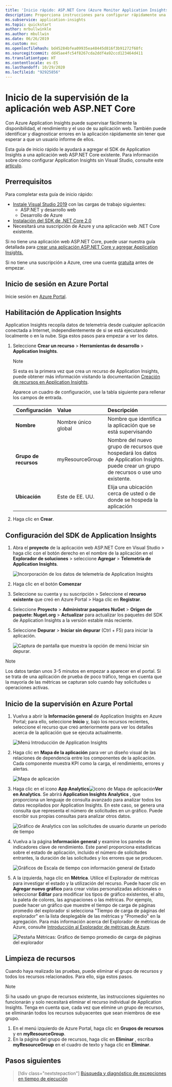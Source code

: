 ```yaml
---
title: 'Inicio rápido: ASP.NET Core (Azure Monitor Application Insights)'
description: Proporciona instrucciones para configurar rápidamente una aplicación web de ASP.NET Core para la supervisión con Application Insights de Azure Monitor
ms.subservice: application-insights
ms.topic: quickstart
author: mrbullwinkle
ms.author: mbullwin
ms.date: 06/26/2019
ms.custom: mvc
ms.openlocfilehash: bd45284bfea09935ea48445d816f3b91272f68fc
ms.sourcegitcommit: dd45ae4fc54f8267cda2ddf4a92ccd123464d411
ms.translationtype: HT
ms.contentlocale: es-ES
ms.lasthandoff: 10/29/2020
ms.locfileid: "92925856"
---
```

# <a name="start-monitoring-your-aspnet-core-web-application"></a>Inicio de la supervisión de la aplicación web ASP.NET Core

Con Azure Application Insights puede supervisar fácilmente la disponibilidad, el rendimiento y el uso de su aplicación web. También puede identificar y diagnosticar errores en la aplicación rápidamente sin tener que esperar a que un usuario informe de ellos. 

Esta guía de inicio rápido le ayudará a agregar el SDK de Application Insights a una aplicación web ASP.NET Core existente. Para información sobre cómo configurar Application Insights sin Visual Studio, consulte este [artículo](../app/asp-net-core.md).

## <a name="prerequisites"></a>Prerrequisitos

Para completar esta guía de inicio rápido:

- [Instale Visual Studio 2019](https://visualstudio.microsoft.com/downloads/?utm_medium=microsoft&utm_source=docs.microsoft.com&utm_campaign=inline+link&utm_content=download+vs2019) con las cargas de trabajo siguientes:
  - ASP.NET y desarrollo web
  - Desarrollo de Azure
- [Instalación del SDK de .NET Core 2.0](https://dotnet.microsoft.com/download)
- Necesitará una suscripción de Azure y una aplicación web .NET Core existente.

Si no tiene una aplicación web ASP.NET Core, puede usar nuestra guía detallada para [crear una aplicación ASP.NET Core y agregar Application Insights.](../app/asp-net-core.md)

Si no tiene una suscripción a Azure, cree una cuenta [gratuita](https://azure.microsoft.com/free/) antes de empezar.

## <a name="sign-in-to-the-azure-portal"></a>Inicio de sesión en Azure Portal

Inicie sesión en [Azure Portal](https://portal.azure.com/).

## <a name="enable-application-insights"></a>Habilitación de Application Insights

Application Insights recopila datos de telemetría desde cualquier aplicación conectada a Internet, independientemente de si se está ejecutando localmente o en la nube. Siga estos pasos para empezar a ver los datos.

1. Seleccione **Crear un recurso** > **Herramientas de desarrollo** > **Application Insights**.

   > [!NOTE]
   >Si esta es la primera vez que crea un recurso de Application Insights, puede obtener más información visitando la documentación [Creación de recursos en Application Insights](../app/create-new-resource.md).

    Aparece un cuadro de configuración, use la tabla siguiente para rellenar los campos de entrada.

   | Configuración        |  Value           | Descripción  |
   | ------------- |:-------------|:-----|
   | **Nombre**      | Nombre único global | Nombre que identifica la aplicación que se está supervisando |
   | **Grupo de recursos**     | myResourceGroup      | Nombre del nuevo grupo de recursos que hospedará los datos de Application Insights. puede crear un grupo de recursos o use uno existente. |
   | **Ubicación** | Este de EE. UU. | Elija una ubicación cerca de usted o de donde se hospeda la aplicación |

2. Haga clic en **Crear**.



## <a name="configure-app-insights-sdk"></a>Configuración del SDK de Application Insights

1. Abra el **proyecto** de la aplicación web ASP.NET Core en Visual Studio > haga clic con el botón derecho en el nombre de la aplicación en el **Explorador de soluciones** > seleccione **Agregar** > **Telemetría de Application Insights**.

    ![Incorporación de los datos de telemetría de Application Insights](./media/dotnetcore-quick-start/2vsaddappinsights.png)

2. Haga clic en el botón **Comenzar**

3. Seleccione su cuenta y su suscripción > Seleccione el **recurso existente** que creó en Azure Portal > Haga clic en **Registrar**.

4. Seleccione **Proyecto** > **Administrar paquetes NuGet** > **Origen de paquete: Nuget.org** > **Actualizar** para actualizar los paquetes del SDK de Application Insights a la versión estable más reciente.

5. Seleccione **Depurar** > **Iniciar sin depurar** (Ctrl + F5) para iniciar la aplicación.

    ![Captura de pantalla que muestra la opción de menú Iniciar sin depurar.](./media/dotnetcore-quick-start/3debug.png)

> [!NOTE]
> Los datos tardan unos 3-5 minutos en empezar a aparecer en el portal. Si se trata de una aplicación de prueba de poco tráfico, tenga en cuenta que la mayoría de las métricas se capturan solo cuando hay solicitudes u operaciones activas.

## <a name="start-monitoring-in-the-azure-portal"></a>Inicio de la supervisión en Azure Portal

1. Vuelva a abrir la **Información general** de Application Insights en Azure Portal; para ello, seleccione **Inicio** y, bajo los recursos recientes, seleccione el recurso que creó anteriormente para ver los detalles acerca de la aplicación que se ejecuta actualmente.

   ![Menú Introducción de Application Insights](./media/dotnetcore-quick-start/4overview.png)

2. Haga clic en **Mapa de la aplicación** para ver un diseño visual de las relaciones de dependencia entre los componentes de la aplicación. Cada componente muestra KPI como la carga, el rendimiento, errores y alertas.

   ![Mapa de aplicación](./media/dotnetcore-quick-start/5appmap.png)

3. Haga clic en el icono **App Analytics**![icono de Mapa de aplicación](./media/dotnetcore-quick-start/006.png)**Ver en Analytics**. Se abrirá **Application Insights Analytics** , que proporciona un lenguaje de consulta avanzado para analizar todos los datos recopilados por Application Insights. En este caso, se genera una consulta que representa el número de solicitudes en un gráfico. Puede escribir sus propias consultas para analizar otros datos.

   ![Gráfico de Analytics con las solicitudes de usuario durante un período de tiempo](./media/dotnetcore-quick-start/6analytics.png)

4. Vuelva a la página **Información general** y examine los paneles de indicadores clave de rendimiento.  Este panel proporciona estadísticas sobre el estado de aplicación, incluido el número de solicitudes entrantes, la duración de las solicitudes y los errores que se producen. 

   ![Gráficos de Escala de tiempo con información general de Estado](./media/dotnetcore-quick-start/7kpidashboards.png)

5. A la izquierda, haga clic en **Métrica**. Utilice el Explorador de métricas para investigar el estado y la utilización del recurso. Puede hacer clic en **Agregar nuevo gráfico** para crear vistas personalizadas adicionales o seleccionar **Editar** para modificar los tipos de gráfico existentes, el alto, la paleta de colores, las agrupaciones o las métricas. Por ejemplo, puede hacer un gráfico que muestre el tiempo de carga de páginas promedio del explorador si selecciona "Tiempo de carga de páginas del explorador" en la lista desplegable de las métricas y "Promedio" en la agregación. Para más información acerca del Explorador de métricas de Azure, consulte [Introducción al Explorador de métricas de Azure](../platform/metrics-getting-started.md).

     ![Pestaña Métricas: Gráfico de tiempo promedio de carga de páginas del explorador](./media/dotnetcore-quick-start/8metrics.png)

## <a name="clean-up-resources"></a>Limpieza de recursos
Cuando haya realizado las pruebas, puede eliminar el grupo de recursos y todos los recursos relacionados. Para ello, siga estos pasos.

> [!NOTE]
> Si ha usado un grupo de recursos existente, las instrucciones siguientes no funcionarán y solo necesitará eliminar el recurso individual de Application Insights. Tenga en cuenta que, cada vez que elimine un grupo de recursos, se eliminarán todos los recursos subyacentes que sean miembros de ese grupo.

1. En el menú izquierdo de Azure Portal, haga clic en **Grupos de recursos** y en **myResourceGroup**.
2. En la página del grupo de recursos, haga clic en **Eliminar** , escriba **myResourceGroup** en el cuadro de texto y haga clic en **Eliminar**.

## <a name="next-steps"></a>Pasos siguientes

> [!div class="nextstepaction"]
> [Búsqueda y diagnóstico de excepciones en tiempo de ejecución](./tutorial-runtime-exceptions.md)

